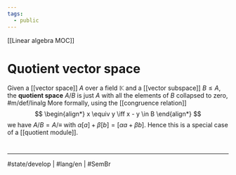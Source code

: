 ```yaml
---
tags:
  - public
---
```

[[Linear algebra MOC]]
# Quotient vector space

Given a [[vector space]] $A$ over a field $\mathbb{K}$ and a [[vector subspace]] $B \leq A$,
the **quotient space** $A/B$ is just $A$ with all the elements of $B$ collapsed to zero, #m/def/linalg 
More formally, using the [[congruence relation]]
$$
\begin{align*}
x \equiv y \iff x - y \in B
\end{align*}
$$
we have $A / B = A / {\equiv}$ with $\alpha[a] + \beta [b] = [\alpha a + \beta b]$.
Hence this is a special case of a [[quotient module]].

#
---
#state/develop | #lang/en | #SemBr
